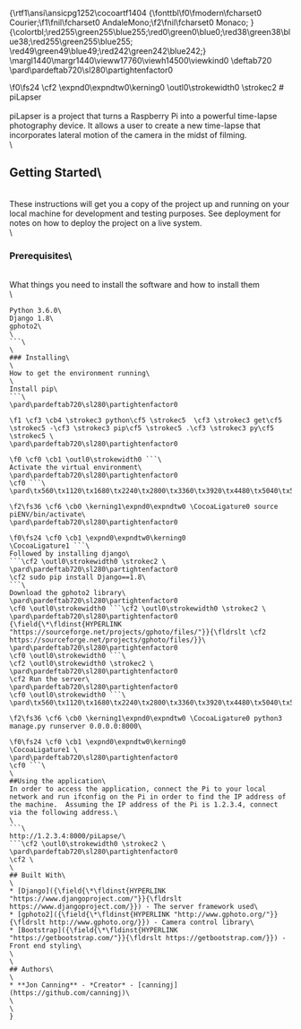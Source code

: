 {\rtf1\ansi\ansicpg1252\cocoartf1404
{\fonttbl\f0\fmodern\fcharset0 Courier;\f1\fnil\fcharset0 AndaleMono;\f2\fnil\fcharset0 Monaco;
}
{\colortbl;\red255\green255\blue255;\red0\green0\blue0;\red38\green38\blue38;\red255\green255\blue255;
\red49\green49\blue49;\red242\green242\blue242;}
\margl1440\margr1440\vieww17760\viewh14500\viewkind0
\deftab720
\pard\pardeftab720\sl280\partightenfactor0

\f0\fs24 \cf2 \expnd0\expndtw0\kerning0
\outl0\strokewidth0 \strokec2 # piLapser\
\
piLapser is a project that turns a Raspberry Pi into a powerful time-lapse photography device.  It allows a user to create a new time-lapse that incorporates lateral motion of the camera in the midst of filming.\
\
## Getting Started\
\
These instructions will get you a copy of the project up and running on your local machine for development and testing purposes. See deployment for notes on how to deploy the project on a live system.\
\
### Prerequisites\
\
What things you need to install the software and how to install them\
\
```\
Python 3.6.0\
Django 1.8\
gphoto2\
\
```\
\
### Installing\
\
How to get the environment running\
\
Install pip\
```\
\pard\pardeftab720\sl280\partightenfactor0

\f1 \cf3 \cb4 \strokec3 python\cf5 \strokec5  \cf3 \strokec3 get\cf5 \strokec5 -\cf3 \strokec3 pip\cf5 \strokec5 .\cf3 \strokec3 py\cf5 \strokec5 \
\pard\pardeftab720\sl280\partightenfactor0

\f0 \cf0 \cb1 \outl0\strokewidth0 ```\
Activate the virtual environment\
\pard\pardeftab720\sl280\partightenfactor0
\cf0 ```\
\pard\tx560\tx1120\tx1680\tx2240\tx2800\tx3360\tx3920\tx4480\tx5040\tx5600\tx6160\tx6720\pardirnatural\partightenfactor0

\f2\fs36 \cf6 \cb0 \kerning1\expnd0\expndtw0 \CocoaLigature0 source piENV/bin/activate\
\pard\pardeftab720\sl280\partightenfactor0

\f0\fs24 \cf0 \cb1 \expnd0\expndtw0\kerning0
\CocoaLigature1 ```\
Followed by installing django\
```\cf2 \outl0\strokewidth0 \strokec2 \
\pard\pardeftab720\sl280\partightenfactor0
\cf2 sudo pip install Django==1.8\
```\
Download the gphoto2 library\
\pard\pardeftab720\sl280\partightenfactor0
\cf0 \outl0\strokewidth0 ```\cf2 \outl0\strokewidth0 \strokec2 \
\pard\pardeftab720\sl280\partightenfactor0
{\field{\*\fldinst{HYPERLINK "https://sourceforge.net/projects/gphoto/files/"}}{\fldrslt \cf2 https://sourceforge.net/projects/gphoto/files/}}\
\pard\pardeftab720\sl280\partightenfactor0
\cf0 \outl0\strokewidth0 ```\
\cf2 \outl0\strokewidth0 \strokec2 \
\pard\pardeftab720\sl280\partightenfactor0
\cf2 Run the server\
\pard\pardeftab720\sl280\partightenfactor0
\cf0 \outl0\strokewidth0 ```\
\pard\tx560\tx1120\tx1680\tx2240\tx2800\tx3360\tx3920\tx4480\tx5040\tx5600\tx6160\tx6720\pardirnatural\partightenfactor0

\f2\fs36 \cf6 \cb0 \kerning1\expnd0\expndtw0 \CocoaLigature0 python3 manage.py runserver 0.0.0.0:8000\

\f0\fs24 \cf0 \cb1 \expnd0\expndtw0\kerning0
\CocoaLigature1 \
\pard\pardeftab720\sl280\partightenfactor0
\cf0 ```\
\
##Using the application\
In order to access the application, connect the Pi to your local network and run ifconfig on the Pi in order to find the IP address of the machine.  Assuming the IP address of the Pi is 1.2.3.4, connect via the following address.\
\
```\
http://1.2.3.4:8000/piLapse/\
```\cf2 \outl0\strokewidth0 \strokec2 \
\pard\pardeftab720\sl280\partightenfactor0
\cf2 \
\
## Built With\
\
* [Django]({\field{\*\fldinst{HYPERLINK "https://www.djangoproject.com/"}}{\fldrslt https://www.djangoproject.com/}}) - The server framework used\
* [gphoto2]({\field{\*\fldinst{HYPERLINK "http://www.gphoto.org/"}}{\fldrslt http://www.gphoto.org/}}) - Camera control library\
* [Bootstrap]({\field{\*\fldinst{HYPERLINK "https://getbootstrap.com/"}}{\fldrslt https://getbootstrap.com/}}) - Front end styling\
\
\
## Authors\
\
* **Jon Canning** - *Creator* - [canningj](https://github.com/canningj)\
\
\
}
